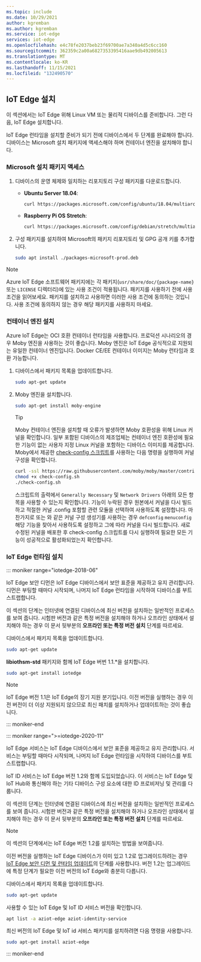 ```yaml
---
ms.topic: include
ms.date: 10/29/2021
author: kgremban
ms.author: kgremban
ms.service: iot-edge
services: iot-edge
ms.openlocfilehash: e4c78fe2037beb23f69700ae7a340a4d5c6cc160
ms.sourcegitcommit: 362359c2a00a6827353395416aae9db492005613
ms.translationtype: MT
ms.contentlocale: ko-KR
ms.lasthandoff: 11/15/2021
ms.locfileid: "132490570"
---
```

## <a name="install-iot-edge"></a>IoT Edge 설치

이 섹션에서는 IoT Edge 위해 Linux VM 또는 물리적 디바이스를 준비합니다. 그런 다음, IoT Edge 설치합니다.

IoT Edge 런타임을 설치할 준비가 되기 전에 디바이스에서 두 단계를 완료해야 합니다. 디바이스는 Microsoft 설치 패키지에 액세스해야 하며 컨테이너 엔진을 설치해야 합니다.

### <a name="access-the-microsoft-installation-packages"></a>Microsoft 설치 패키지 액세스

1. 디바이스의 운영 체제와 일치하는 리포지토리 구성 패키지를 다운로드합니다.

   * **Ubuntu Server 18.04**:

      ```bash
      curl https://packages.microsoft.com/config/ubuntu/18.04/multiarch/packages-microsoft-prod.deb > ./packages-microsoft-prod.deb
      ```

   * **Raspberry Pi OS Stretch**:

      ```bash
      curl https://packages.microsoft.com/config/debian/stretch/multiarch/packages-microsoft-prod.deb > ./packages-microsoft-prod.deb
      ```

1. 구성 패키지를 설치하여 Microsoft의 패키지 리포지토리 및 GPG 공개 키를 추가합니다.

   ```bash
   sudo apt install ./packages-microsoft-prod.deb
   ```

> [!NOTE]
> Azure IoT Edge 소프트웨어 패키지에는 각 패키지(`usr/share/doc/{package-name}` 또는 `LICENSE` 디렉터리)에 있는 사용 조건이 적용됩니다. 패키지를 사용하기 전에 사용 조건을 읽어보세요. 패키지를 설치하고 사용하면 이러한 사용 조건에 동의하는 것입니다. 사용 조건에 동의하지 않는 경우 해당 패키지를 사용하지 마세요.

### <a name="install-a-container-engine"></a>컨테이너 엔진 설치

Azure IoT Edge는 OCI 호환 컨테이너 런타임을 사용합니다. 프로덕션 시나리오의 경우 Moby 엔진을 사용하는 것이 좋습니다. Moby 엔진은 IoT Edge 공식적으로 지원되는 유일한 컨테이너 엔진입니다. Docker CE/EE 컨테이너 이미지는 Moby 런타임과 호환 가능합니다.

1. 디바이스에서 패키지 목록을 업데이트합니다.

   ```bash
   sudo apt-get update
   ```

1. Moby 엔진을 설치합니다.

   ```bash
   sudo apt-get install moby-engine
   ```

   > [!TIP]
   > Moby 컨테이너 엔진을 설치할 때 오류가 발생하면 Moby 호환성을 위해 Linux 커널을 확인합니다. 일부 포함된 디바이스의 제조업체는 컨테이너 엔진 호환성에 필요한 기능이 없는 사용자 지정 Linux 커널을 포함하는 디바이스 이미지를 제공합니다. Moby에서 제공한 [check-config 스크립트](https://github.com/moby/moby/blob/master/contrib/check-config.sh)를 사용하는 다음 명령을 실행하여 커널 구성을 확인합니다.
   >
   >   ```bash
   >   curl -ssl https://raw.githubusercontent.com/moby/moby/master/contrib/check-config.sh -o check-config.sh
   >   chmod +x check-config.sh
   >   ./check-config.sh
   >   ```
   >
   > 스크립트의 출력에서 `Generally Necessary` 및 `Network Drivers` 아래의 모든 항목을 사용할 수 있는지 확인합니다. 기능이 누락된 경우 원본에서 커널을 다시 빌드하고 적절한 커널 .config 포함할 관련 모듈을 선택하여 사용하도록 설정합니다. 마찬가지로 또는 와 같은 커널 구성 생성기를 사용하는 경우 `defconfig` `menuconfig` 해당 기능을 찾아서 사용하도록 설정하고 그에 따라 커널을 다시 빌드합니다. 새로 수정된 커널을 배포한 후 check-config 스크립트를 다시 실행하여 필요한 모든 기능이 성공적으로 활성화되었는지 확인합니다.

### <a name="install-the-iot-edge-runtime"></a>IoT Edge 런타임 설치

<!-- 1.1 -->
::: moniker range="iotedge-2018-06"

IoT Edge 보안 디먼은 IoT Edge 디바이스에서 보안 표준을 제공하고 유지 관리합니다. 디먼은 부팅할 때마다 시작되며, 나머지 IoT Edge 런타임을 시작하여 디바이스를 부트스트랩합니다.

이 섹션의 단계는 인터넷에 연결된 디바이스에 최신 버전을 설치하는 일반적인 프로세스를 보여 줍니다. 시험판 버전과 같은 특정 버전을 설치해야 하거나 오프라인 상태에서 설치해야 하는 경우 이 문서 뒷부분의 **오프라인 또는 특정 버전 설치** 단계를 따르세요.

디바이스에서 패키지 목록을 업데이트합니다.

   ```bash
   sudo apt-get update
   ```

**libiothsm-std** 패키지와 함께 IoT Edge 버번 1.1.*을 설치합니다.

   ```bash
   sudo apt-get install iotedge
   ```

>[!NOTE]
>IoT Edge 버전 1.1은 IoT Edge의 장기 지원 분기입니다. 이전 버전을 실행하는 경우 이전 버전이 더 이상 지원되지 않으므로 최신 패치를 설치하거나 업데이트하는 것이 좋습니다.

<!-- end 1.1 -->
::: moniker-end

<!-- 1.2 -->
::: moniker range=">=iotedge-2020-11"

IoT Edge 서비스는 IoT Edge 디바이스에서 보안 표준을 제공하고 유지 관리합니다. 서비스는 부팅할 때마다 시작되며, 나머지 IoT Edge 런타임을 시작하여 디바이스를 부트스트랩합니다.

IoT ID 서비스는 IoT Edge 버전 1.2와 함께 도입되었습니다. 이 서비스는 IoT Edge 및 IoT Hub와 통신해야 하는 기타 디바이스 구성 요소에 대한 ID 프로비저닝 및 관리를 다룹니다.

이 섹션의 단계는 인터넷에 연결된 디바이스에 최신 버전을 설치하는 일반적인 프로세스를 보여 줍니다. 시험판 버전과 같은 특정 버전을 설치해야 하거나 오프라인 상태에서 설치해야 하는 경우 이 문서 뒷부분의 **오프라인 또는 특정 버전 설치** 단계를 따르세요.

>[!NOTE]
>이 섹션의 단계에서는 IoT Edge 버전 1.2를 설치하는 방법을 보여줍니다.
>
>이전 버전을 실행하는 IoT Edge 디바이스가 이미 있고 1.2로 업그레이드하려는 경우 [IoT Edge 보안 디먼 및 런타임 업데이트](../articles/iot-edge/how-to-update-iot-edge.md)의 단계를 사용합니다. 버전 1.2는 업그레이드에 특정 단계가 필요한 이전 버전의 IoT Edge와 충분히 다릅니다.

디바이스에서 패키지 목록을 업데이트합니다.

   ```bash
   sudo apt-get update
   ```

사용할 수 있는 IoT Edge 및 IoT ID 서비스 버전을 확인합니다.

   ```bash
   apt list -a aziot-edge aziot-identity-service
   ```

최신 버전의 IoT Edge 및 IoT id 서비스 패키지를 설치하려면 다음 명령을 사용합니다.

   ```bash
   sudo apt-get install aziot-edge
   ```

<!-- end 1.2 -->
::: moniker-end
